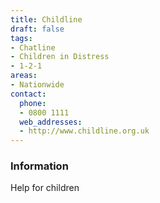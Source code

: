 ```yaml
---
title: Childline
draft: false
tags:
- Chatline
- Children in Distress
- 1-2-1
areas:
- Nationwide
contact:
  phone:
  - 0800 1111
  web_addresses:
  - http://www.childline.org.uk
---
```


### Information
Help for children


